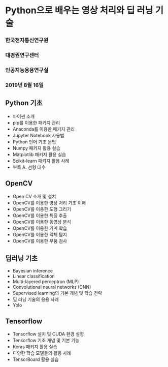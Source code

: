 # Python으로 배우는 영상 처리와 딥 러닝 기술

### 한국전자통신연구원
### 대경권연구센터
### 인공지능응용연구실
### 2019년 8월 16일


## Python 기초

- 파이썬 소개
- pip를 이용한 패키지 관리
- Anaconda를 이용한 패키지 관리
- Jupyter Notebook 사용법
- Python 언어 기초 문법
- Numpy 패키지 활용 실습
- Matplotlib 패키지 활용 실습
- Scikit-learn 패키지 활용 사례
- 부록 A. 선형 대수

## OpenCV

- Open CV 소개 및 설치
- OpenCV를 이용한 영상 처리 기초 이해
- OpenCV를 이용한 도형 그리기
- OpenCV를 이용한 특징 추출
- OpenCV를 이용한 동영상 분석
- OpenCV를 이용한 기계 학습
- OpenCV를 이용한 객체 탐지
- OpenCV를 이용한 부품 검사

## 딥러닝 기초

- Bayesian inference
- Linear classification
- Multi-layered perceptron (MLP)
- Convolutional neural networks (CNN)
- Supervised learning의 기본 개념 및 학습 전략
- 딥 러닝 기술의 응용 사례
- Yolo

## Tensorflow

- Tensorflow 설치 및 CUDA 환경 설정
- Tensorflow 기초 개념 및 기본 기능
- Keras 패키지 활용 실습
- 다양한 학습 모델들의 활용 사례
- TensorBoard 활용 실습
